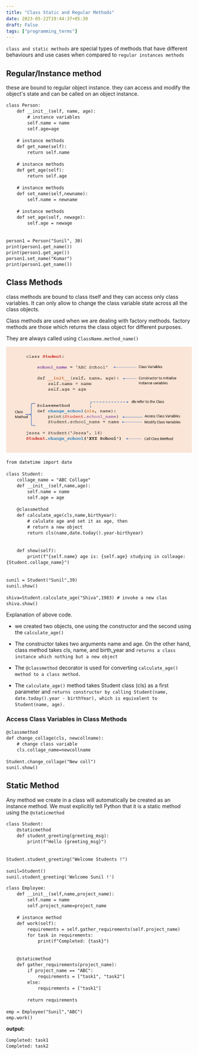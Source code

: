 ```yaml
---
title: "Class Static and Regular Methods"
date: 2023-05-22T19:44:37+05:30
draft: False
tags: ["programming_terms"]
---
```


`class and static methods` are special types of methods that have different behaviours and use cases when compared to `regular instances methods`


## Regular/Instance method

these are bound to regular object instance. they can access and modify the object's state and can be called on an object instance. 

```
class Person:
    def __init__(self, name, age):
        # instance variables
        self.name = name
        self.age=age 

    # instance methods
    def get_name(self):
        return self.name

    # instance methods
    def get_age(self):
        return self.age

    # instance methods
    def set_name(self,newname):
        self.name = newname

    # instance methods
    def set_age(self, newage):
        self.age = newage


person1 = Person("Sunil", 30)   
print(person1.get_name())
print(person1.get_age())
person1.set_name("Kumar")
print(person1.get_name())
```

## Class Methods

class methods are bound to class itself and they can access only class variables. It can only allow to change the class variable state across all the class objects.

Class methods are used when we are dealing with factory methods. factory methods are those which returns the class object for different purposes.

They are always called using `ClassName.method_name()`

![class images](./images/class_method.webp)

```
from datetime import date 

class Student:
    collage_name = "ABC Collage"
    def __init__(self,name,age):
        self.name = name
        self.age = age 

    @classmethod
    def calculate_age(cls,name,birthyear):
        # calulate age and set it as age, then 
        # return a new object
        return cls(name,date.today().year-birthyear)


    def show(self):
        print(f"{self.name} age is: {self.age} studying in colleage: {Student.collage_name}")


sunil = Student("Sunil",39)
sunil.show()
 
shiva=Student.calculate_age("Shiva",1983) # invoke a new clas
shiva.show()
```

Explanation of above code. 

- we created two objects, one using the constructor and the second using the `calculate_age()`
  
- The constructor takes two arguments name and age. On the other hand, class method takes cls, name, and birth_year and `returns a class instance which nothing but a new object`
  
- The `@classmethod` decorator is used for converting `calculate_age() method to a class method.`
  
- The `calculate_age()` method takes Student class (cls) as a first parameter and `returns constructor by calling Student(name, date.today().year - birthYear), which is equivalent to Student(name, age).`

### Access Class Variables in Class Methods

```
@classmethod
def change_collage(cls, newcollname):
    # change class variable
    cls.collage_name=newcollname

Student.change_collage("New coll")
sunil.show()
```

## Static Method

Any method we create in a class will automatically be created as an instance method. We must explicitly tell Python that it is a static method using the `@staticmethod`


```
class Student:
    @staticmethod
    def student_greeting(greeting_msg):
        print(f"Hello {greeting_msg}")


Student.student_greeting("Welcome Students !")

sunil=Student()
sunil.student_greeting('Welcome Sunil !')
```

```
class Employee:
    def __init__(self,name,project_name):
        self.name = name 
        self.project_name=project_name

    # instance method
    def work(self):
        requirements = self.gather_requirements(self.project_name)
        for task in requirements:
            print(f"Completed: {task}")


    @staticmethod
    def gather_requirements(project_name):
        if project_name == "ABC":
            requirements = ["task1", "task2"]
        else:
            requirements = ["task1"]

        return requirements

emp = Employee("Sunil","ABC")
emp.work()
```

**output:**

```
Completed: task1
Completed: task2
```